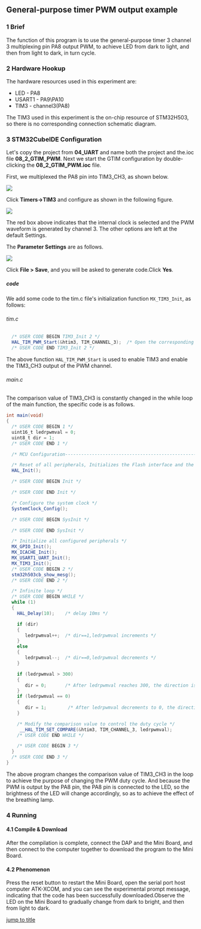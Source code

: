 ## General-purpose timer PWM output example<a name="brief"></a>

### 1 Brief
The function of this program is to use the  general-purpose timer 3 channel 3 multiplexing pin PA8 output PWM, to achieve LED from dark to light, and then from light to dark, in turn cycle.
### 2 Hardware Hookup
The hardware resources used in this experiment are:
+ LED - PA8
+ USART1 - PA9\PA10
+ TIM3 - channel3(PA8)

The TIM3 used in this experiment is the on-chip resource of STM32H503, so there is no corresponding connection schematic diagram.

### 3 STM32CubeIDE Configuration


Let's copy the project from **04_UART** and name both the project and the.ioc file **08_2_GTIM_PWM**. Next we start the GTIM configuration by double-clicking the **08_2_GTIM_PWM.ioc** file.

First, we multiplexed the PA8 pin into TIM3_CH3, as shown below.

![](../../1_docs/3_figures/08_2_GTIM_PWM/gtim3.png)

Click **Timers->TIM3** and configure as shown in the following figure.

![](../../1_docs/3_figures/08_2_GTIM_PWM/gtim4.png)

The red box above indicates that the internal clock is selected and the PWM waveform is generated by channel 3. The other options are left at the default Settings.

The **Parameter Settings** are as follows.

![](../../1_docs/3_figures/08_2_GTIM_PWM/gtim5.png)

Click **File > Save**, and you will be asked to generate code.Click **Yes**.

##### code
We add some code to the tim.c file's initialization function ``MX_TIM3_Init``, as follows:
###### tim.c
```c#
  /* USER CODE BEGIN TIM3_Init 2 */
  HAL_TIM_PWM_Start(&htim3, TIM_CHANNEL_3);  /* Open the corresponding PWM channel */
  /* USER CODE END TIM3_Init 2 */
```
The above function ``HAL_TIM_PWM_Start`` is used to enable TIM3 and enable the TIM3_CH3 output of the PWM channel.

###### main.c
The comparison value of TIM3_CH3 is constantly changed in the while loop of the main function, the specific code is as follows.
```c#
int main(void)
{
  /* USER CODE BEGIN 1 */
  uint16_t ledrpwmval = 0;
  uint8_t dir = 1;
  /* USER CODE END 1 */

  /* MCU Configuration--------------------------------------------------------*/

  /* Reset of all peripherals, Initializes the Flash interface and the Systick. */
  HAL_Init();

  /* USER CODE BEGIN Init */

  /* USER CODE END Init */

  /* Configure the system clock */
  SystemClock_Config();

  /* USER CODE BEGIN SysInit */

  /* USER CODE END SysInit */

  /* Initialize all configured peripherals */
  MX_GPIO_Init();
  MX_ICACHE_Init();
  MX_USART1_UART_Init();
  MX_TIM3_Init();
  /* USER CODE BEGIN 2 */
  stm32h503cb_show_mesg();
  /* USER CODE END 2 */

  /* Infinite loop */
  /* USER CODE BEGIN WHILE */
  while (1)
  {
    HAL_Delay(10);    /* delay 10ms */

    if (dir)
    {
       ledrpwmval++;  /* dir==1,ledrpwmval increments */
    }
    else
    {
       ledrpwmval--;  /* dir==0,ledrpwmval decrements */
    }

    if (ledrpwmval > 300)
    {
       dir = 0;       /* After ledrpwmval reaches 300, the direction is decreasing */
    }
    if (ledrpwmval == 0)
    {
       dir = 1;        /* After ledrpwmval decrements to 0, the direction is changed to increasing */
    }

    /* Modify the comparison value to control the duty cycle */
     __HAL_TIM_SET_COMPARE(&htim3, TIM_CHANNEL_3, ledrpwmval);
    /* USER CODE END WHILE */

    /* USER CODE BEGIN 3 */
  } 
  /* USER CODE END 3 */
}
```
The above program changes the comparison value of TIM3_CH3 in the loop to achieve the purpose of changing the PWM duty cycle. And because the PWM is output by the PA8 pin, the PA8 pin is connected to the LED, so the brightness of the LED will change accordingly, so as to achieve the effect of the breathing lamp.


### 4 Running
#### 4.1 Compile & Download
After the compilation is complete, connect the DAP and the Mini Board, and then connect to the computer together to download the program to the Mini Board.
#### 4.2 Phenomenon
Press the reset button to restart the Mini Board, open the serial port host computer ATK-XCOM, and you can see the experimental prompt message, indicating that the code has been successfully downloaded.Observe the LED on the Mini Board to gradually change from dark to bright, and then from light to dark.

[jump to title](#brief)


